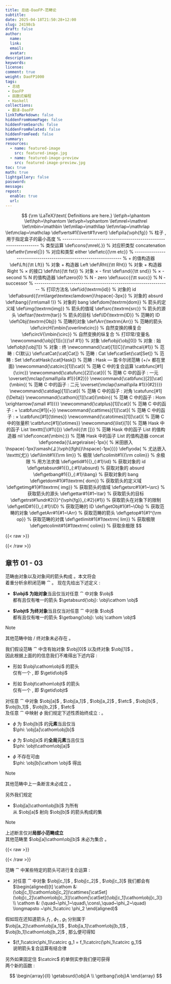 ```yaml
---
title: 总结-DaoFP-范畴论
subtitle:
date: 2025-04-18T21:50:28+12:00
slug: 24198cb
draft: false
author:
  name:
  link:
  email:
  avatar:
description:
keywords:
license:
comment: true
weight: DaoFP1000
tags: 
 - 总结
 - DaoFP
 - 函数式编程
 - Haskell
collections:
 - 翻译-DaoFP
linkToMarkdown: false
hiddenFromHomePage: false
hiddenFromSearch: false
hiddenFromRelated: false
hiddenFromFeed: false
summary:
resources:
  - name: featured-image
    src: featured-image.jpg
  - name: featured-image-preview
    src: featured-image-preview.jpg
toc: true
math: true
lightgallery: false
password:
message:
repost:
  enable: true
  url:
---
```


$$
{\rm \LaTeX}\text{ Definitions are here.}
\let\ph=\phantom
\let\hph=\hphantom
\let\vph=\vphantom
\let\mrel=\mathrel
\let\mbin=\mathbin
\let\mllap=\mathllap
\let\mrlap=\mathrlap
\let\mclap=\mathclap
\def\verts#1{\lvert#1\rvert}
\def\pila{\vph{fg}}                   % 柱子 , 用于指定盒子的最小高度
% ------------------------------------------------------------------
% 类型运算
\def\cons{\mrel{.}}                   % 对应积类型 concatenation 
\def\ethr{\mrel{|}}                   % 对应和类型 either
\def\etc{{\rm etc}}
% ------------------------------------------------------------------
% + 的值构造器
\def\Lft{{\tt Lft}}                   % 对象 + 构造器 Left
\def\Rht{{\tt Rht}}	                  % 对象 + 构造器 Right
% × 的接口
\def\fst{{\tt fst}}                   % 对象 × - first
\def\snd{{\tt snd}}                   % × - second
% N 的值构造器
\def\zero{0}                          % N - zero
\def\succ{{\tt succ}}                 % N - successor
% ------------------------------------------------------------------
% 打印方法名
\def\id{\textrm{id}}                           % 对象的 id
\def\absurd{{\rm\large\textexclamdown}\hspace{-3px}} % 对象的 absurd
\def\bang{{\rm\small !}}                       % 对象的 bang
\def\dom{\textrm{dom}}                         % 箭头的定义域
\def\img{\textrm{img}}                         % 箭头的值域
\def\src{\textrm{src}}                         % 箭头的源头
\def\tar{\textrm{tar}}                         % 箭头的目标
\def\ID{\textrm{ID}}                           % 范畴的 ID
\def\Obj{\textrm{Obj}}                         % 范畴的对象
\def\Arr{\textrm{Arr}}                         % 范畴的箭头
\def\circH{\mbin{\overline\circ}}              % 自然变换的横复合
\def\circV{\mbin{\circ}}                       % 自然变换的纵复合
% 打印常/变量名
\newcommand{\obj}[1][c]{{\sf #1}}              % 对象
\def\obji{\obj[0]}                             % 对象 : 始
\def\objt{\obj[1]}                             % 对象 : 终
\newcommand{\cat}[1][C]{\mathcal{#1}}          % 范畴 : C(默认)
\def\catCat{\cat[Cat]}                         % 范畴 : Cat
\def\catSet{\cat[Set]}                         % 范畴 : Set
\def\catHask{\cat[Hask]}                       % 范畴 : Hask — 笛卡尔闭范畴 (+/× 都在里面)
\newcommand{\catcirc}[1][\cat]{                % 范畴 C 中的复合运算
  \catbfunc[#1]{\circ}}
\newcommand{\catufunc}[2][\cat]{{              % 范畴 C 中的函子 : 一元
  \overset{\mclap{\small\pila #1}}{#2}}}
\newcommand{\catbfunc}[2][\cat]{\mbin{{        % 范畴 C 中的函子 : 二元
  \overset{\mclap{\small\pila #1}}{#2}}}}
\newcommand{\catdiag}[1][\cat]{                % 范畴 C 中的函子 : 对角
  \catufunc[#1]{\Delta}}
\newcommand{\cathom}[1][\cat]{\mbin{{          % 范畴 C 中的函子 : Hom
  \xrightarrow{\small #1}}}}
\newcommand{\catplus}[1][\cat]{                % 范畴 C 中的函子 : +
  \catbfunc[#1]{+}}
\newcommand{\cattimes}[1][\cat]{               % 范畴 C 中的函子 : ×
  \catbfunc[#1]{\times}}
\newcommand{\catotimes}[1][\cat]{              % 范畴 C 中的张量积
  \catbfunc[#1]{\otimes}}
\newcommand{\list}[1]{                         % 范畴 Hask 中的函子 List
	\texttt{[\(#1\)]}}
\def\nil{{\tt []}}                             % 范畴 Hask 中的函子 List 的值构造器 nil
\def\concat{\mbin{:}}                          % 范畴 Hask 中的函子 List 的值构造器 concat
\def\yoneda{{\Large\raise{-1px}{               % 米田嵌入
  \hspace{-1px}\smash{よ}\vph{(fgh)}\hspace{-1px}}}}
\def\yoda{                                     % 尤达嵌入
  \texttt{尤}}
\def\limit#1{{\rm lim}}                        % 极限
\def\colimit#1{{\rm colim}}                    % 余极限
% 用方法求值
\def\getid#1{{}_{:#1}\id}                      % 获取对象的 id
\def\getabsurd#1{{}_{:#1}\absurd}              % 获取对象的 absurd
\def\getbang#1{{}_{:#1}\bang}                  % 获取对象的 bang
\def\getdom#1{#1\textrm{ dom}}                 % 获取箭头的定义域
\def\getimg#1{#1\textrm{ img}}                 % 获取箭头的值域
\def\getsrc#1{#1~\src}                         % 获取箭头的源头
\def\gettar#1{#1~\tar}                         % 获取箭头的目标
\def\getrst#1undr#2{{}^{\vph{fg}}_{:#2}{#1}}   % 获取箭头在对象下的限制 
\def\getID#1{{}_{:#1}\ID}                      % 获取范畴的 ID
\def\getObj#1{#1~\Obj}                         % 获取范畴的对象
\def\getArr#1{#1~\Arr}                         % 获取范畴的箭头
\def\getop#1{#1^{\rm op}}                      % 获取范畴的对偶
\def\getlimit#1{#1\textrm{ lim}}               % 获取极限
\def\getcolimit#1{#1\textrm{ colim}}           % 获取余极限
$$

<!-- ## 章节 00

与普通数学教材有所不同的是 , 我们将采用同\
Python / Java 里 `<对象>.<方法>` 的记法 。例 :

| 记法名称 | 普通记法  | 本书记法 |
| -- | -- | -- |
| 范畴 $\cat$ 的所有箭头 | $\Arr~\cat$ | $\getArr\cat$ |
| 范畴 $\cat$ 的所有对象 | $\Obj~\cat$ | $\getObj\cat$ |
| 映射 $f$ 应用于 $x$ | $f(x)$   | $xf$ |
| 映射 $f$ 的定义域 | $\dom~f$ | $\getdom f$ |
| 映射 $f$ 的值域 | $\img~f$ | $\getimg f$ |
| 映射 $f$ 在对象 $\obj[x]$ 下的限制 | $f\!\upharpoonright_\obj[x]$ | $\getrst{f}undr{\obj[x]}$ |
| 对象 $\obj[x]$ 的恒等映射 | $\id_{\obj[x]}$ | $\getid{\obj[x]}$ |
| 元素 $x$ , $y$ 构成的有序对 | $(x,y)$  | $(x \cons y)$ | -->

{{< raw >}}<div style="page-break-after: always"></div>{{< /raw >}}

## 章节 01 - 03

范畴由对象以及对象间的箭头构成 。本文将会\
着重分析余积闭范畴 $\cat$ 。 现在先给出下述定义 :

- **$\obji$ 为始对象**当且仅当对任意 $\cat$ 中对象 $\obj$\
都有且仅有唯一的箭头 $\getabsurd{\obj}: \obji\cathom \obj$

- **$\objt$ 为终对象**当且仅当对任意 $\cat$ 中对象 $\obj$\
都有且仅有唯一的箭头 $\getbang{\obj}: \obj \cathom \objt$

> [!note]
>
> 其他范畴中始 / 终对象未必存在 。

我们假设范畴 $\cat$ 中含有始对象 $\obj[0]$ 以及终对象 $\obj[1]$ 。\
因此根据上面的的信息我们不难得出下述内容 :

- 形如 $\obji\cathom\obji$ 的箭头\
仅有一个 , 即 $\getid\obji$

- 形如 $\objt\cathom\objt$ 的箭头\
仅有一个 , 即 $\getid\objt$

对任意 $\cat$ 中对象 $\obj[a]$ , $\obj[a_1]$ , $\obj[a_2]$ , $\etc$ , $\obj[b]$ , $\obj[b_1]$ , $\obj[b_2]$ , $\etc$ \
及任意 $\cat$ 中映射 $\phi$ 我们规定下述性质始终成立 : 。

- $\phi$ 为 $\obj[b]$ 的**元素**当且仅当\
$\phi: \obj[a]\cathom\obj[b]$

- $\phi$ 为 $\obj[a]$ 的**全局元素**当且仅当\
$\phi: \objt\cathom\obj[a]$

- $\phi$ 不存在可由\
$\phi: \obj[b]\cathom \obji$ 得出

> [!note]
>
> 其他范畴中上一条断言未必成立 。

另外我们规定

- $\obj[a]\cathom\obj[b]$ 为所有\
从 $\obj[a]$ 射向 $\obj[b]$ 的箭头构成的集

> [!note]
>
> 上述断言仅对**局部小范畴成立**\
> 其他范畴里 $\obj[a]\cathom\obj[b]$ 未必为集合 。
  
{{< raw >}}<div style="page-break-after: always"></div>{{< /raw >}}

范畴 $\cat$ 中某些特定的箭头可进行复合运算 : 

- 对任意 $\cat$ 中对象 $\obj[c_1]$ , $\obj[c_2]$ , $\obj[c_3]$ 我们都会有\
$\begin{aligned}[t]
\cathom &: (\obj[c_1]\cathom\obj[c_2])\cattimes[\catSet](\obj[c_2]\cathom\obj[c_3])\cathom[\catSet](\obj[c_1]\cathom\obj[c_3]) \\
\cathom &: (\quad~\phi_1~\quad\,\cons\,\quad~\phi_2~\quad) \longmapsto ~\phi_1\catcirc \phi_2
\end{aligned}$

假如现在还知道箭头 $f_1$ , $\phi_1$ , $g_1$ 分别属于\
$\obj[a_2]\cathom\obj[a_1]$ , $\obj[a_1]\cathom\obj[b_1]$ , $\obj[b_1]\cathom\obj[b_2]$ , 那么便可得知

- $(f_1\catcirc\phi_1)\catcirc g_1 = f_1\catcirc(\phi_1\catcirc g_1)$\
说明箭头复合运算有结合律

另外如果固定住 $\catcirc$ 的单侧实参我们便可获得\
两个新的函数 : 

$$
\begin{array}{ll}
\getabsurd{\obj}A  \\
\getbang{\obj}A
\end{array}
$$